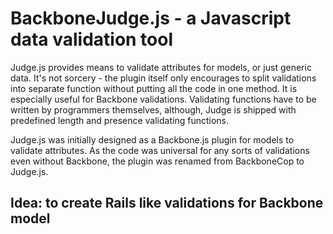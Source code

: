 # BackboneJudge.js - a Javascript data validation tool
Judge.js provides means to validate attributes for models, or just generic data. It's not sorcery - the plugin itself only encourages to split validations into separate function without putting all the code in one method. It is especially useful for Backbone validations.
Validating functions have to be written by programmers themselves, although, Judge is shipped with predefined length and presence validating functions.

Judge.js was initially designed as a Backbone.js plugin for models to validate attributes. As the code was universal for any sorts of validations even without Backbone, the plugin was renamed from BackboneCop to Judge.js.
## Idea: to create Rails like validations for Backbone model
